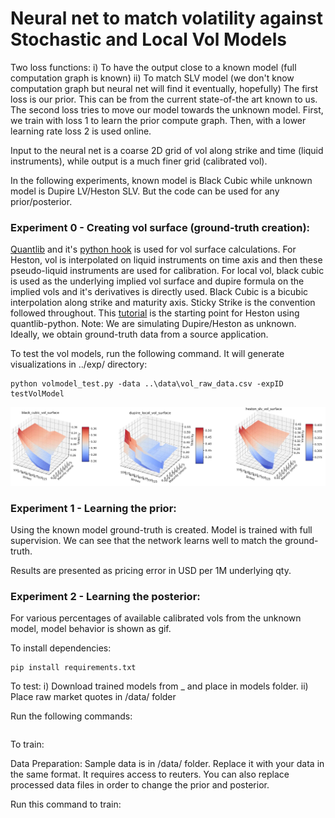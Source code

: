 # Neural net to match volatility against Stochastic and Local Vol Models

Two loss functions:
	i) To have the output close to a known model (full computation graph is known)
	ii) To match SLV model (we don't know computation graph but neural net will find it eventually, hopefully)
The first loss is our prior. This can be from the current state-of-the art known to us. The second loss tries to move our model towards the unknown model. First, we train with loss 1 to learn the prior compute graph. Then, with a lower learning rate loss 2 is used online.

Input to the neural net is a coarse 2D grid of vol along strike and time (liquid instruments), while output is a much finer grid (calibrated vol). 

In the following experiments, known model is Black Cubic while unknown model is Dupire LV/Heston SLV. But the code can be used for any prior/posterior. 

### Experiment 0 - Creating vol surface (ground-truth creation):
[Quantlib](https://www.quantlib.org/) and it's [python hook](https://pypi.org/project/QuantLib-Python/) is used for vol surface calculations. For Heston, vol is interpolated on liquid instruments on time axis and then these pseudo-liquid instruments are used for calibration. For local vol, black cubic is used as the underlying implied vol surface and dupire formula on the implied vols and it's derivatives is directly used. Black Cubic is a bicubic interpolation along strike and maturity axis. Sticky Strike is the convention followed throughout. This [tutorial](http://gouthamanbalaraman.com/blog/volatility-smile-heston-model-calibration-quantlib-python.html) is the starting point for Heston using quantlib-python. Note: We are simulating Dupire/Heston as unknown. Ideally, we obtain ground-truth data from a source application.

To test the vol models, run the following command. It will generate visualizations in ../exp/ directory:
```
python volmodel_test.py -data ..\data\vol_raw_data.csv -expID testVolModel
```
![Vol Surface Img](vol_predictor/exp/testVolModel/vol_surface.png?raw=true "Vol Surfaces")

### Experiment 1 - Learning the prior:
Using the known model ground-truth is created. Model is trained with full supervision. We can see that the network learns well to match the ground-truth.

Results are presented as pricing error in USD per 1M underlying qty.

### Experiment 2 - Learning the posterior:
For various percentages of available calibrated vols from the unknown model, model behavior is shown as gif.



To install dependencies:
```
pip install requirements.txt
```

To test:
i) Download trained models from _ and place in models folder.
ii) Place raw market quotes in /data/ folder

Run the following commands:
```
```
To train:

Data Preparation:
Sample data is in /data/ folder. Replace it with your data in the same format. It requires access to reuters. You can also replace processed data files in order to change the prior and posterior. 

Run this command to train:
```
```


